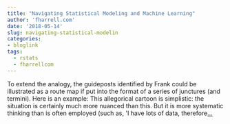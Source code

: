 ```yaml
---
title: "Navigating Statistical Modeling and Machine Learning"
author: 'fharrell.com'
date: '2018-05-14'
slug: navigating-statistical-modelin
categories:
- bloglink
tags:
  - rstats
  - fharrellcom
---
```


To extend the analogy, the guideposts identified by Frank could be illustrated as a route map if put into the format of a series of junctures (and termini). Here is an example: This allegorical cartoon is simplistic: the situation is certainly much more nuanced than this. But it is more systematic thinking than is often employed (such as, 'I have lots of data, therefore[... <i class="fas fa-external-link-alt"></i>](http://fharrell.com/post/stat-ml2/)

